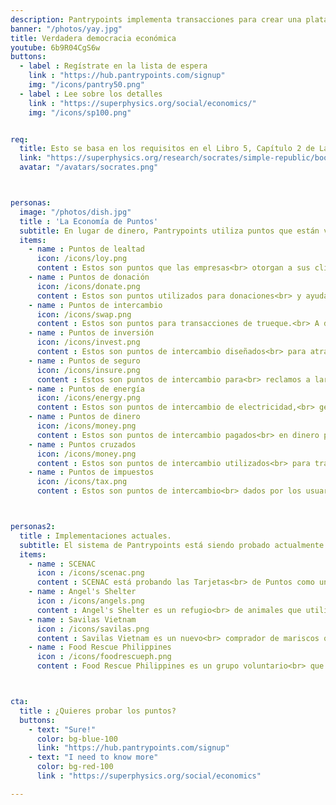 ```yaml
---
description: Pantrypoints implementa transacciones para crear una plataforma de Economía como Servicio o EaaS para establecer una Verdadera Democracia Económica.
banner: "/photos/yay.jpg"
title: Verdadera democracia económica
youtube: 6b9R04CgS6w
buttons:
  - label : Regístrate en la lista de espera
    link : "https://hub.pantrypoints.com/signup"
    img: "/icons/pantry50.png"
  - label : Lee sobre los detalles
    link : "https://superphysics.org/social/economics/"
    img: "/icons/sp100.png"


req:
  title: Esto se basa en los requisitos en el Libro 5, Capítulo 2 de La República de Platón.
  link: "https://superphysics.org/research/socrates/simple-republic/book-5/chapter-2"
  avatar: "/avatars/socrates.png"



personas:
  image: "/photos/dish.jpg"
  title : 'La Economía de Puntos'
  subtitle: En lugar de dinero, Pantrypoints utiliza puntos que están vinculados al precio minorista de los granos. Esto permitirá una más fácil fiscalización de puntos, contabilidad de puntos y análisis, al mismo tiempo que elimina la necesidad de dinero para transacciones.
  items:
    - name : Puntos de lealtad
      icon: /icons/loy.png
      content : Estos son puntos que las empresas<br> otorgan a sus clientes para incentivar compras repetidas.<br> Se utiliza para 'adiestrar' a las personas<br> en el uso de puntos.
    - name : Puntos de donación
      icon: /icons/donate.png
      content : Estos son puntos utilizados para donaciones<br> y ayuda en casos de desastre. Usamos esto<br> principalmente para incentivar la 'recuperación de alimentos'<br> y la recolección de residuos plásticos para realizar<br> una economía circular sin dinero.
    - name : Puntos de intercambio
      icon: /icons/swap.png
      content : Estos son puntos para transacciones de trueque.<br> A diferencia de los puntos de donación que no buscan<br> algo a cambio, los puntos de intercambio<br> sí lo hacen. Esta es la base de la<br> banca de puntos.
    - name : Puntos de inversión
      icon: /icons/invest.png
      content : Estos son puntos de intercambio diseñados<br> para atraer inversiones cuando falta dinero.<br> Esto requiere que los otros tipos de puntos estén<br> funcionando primero.
    - name : Puntos de seguro
      icon: /icons/insure.png
      content : Estos son puntos de intercambio para<br> reclamos a largo plazo, en la vejez.<br> Implementamos esto como seguro social en caso<br> de que el seguro basado en dinero se vuelva opresivo.
    - name : Puntos de energía
      icon: /icons/energy.png
      content : Estos son puntos de intercambio de electricidad,<br> generalmente de fuentes de biomasa. Esto incentiva la segregación<br> de residuos y es parte de la economía circular.
    - name : Puntos de dinero
      icon: /icons/money.png
      content : Estos son puntos de intercambio pagados<br> en dinero para reducir los saldos de puntos<br> de intercambio existentes.
    - name : Puntos cruzados
      icon: /icons/money.png
      content : Estos son puntos de intercambio utilizados<br> para transacciones transfronterizas. Estos están 'ponderados'<br> para evitar desequilibrios en el comercio.      
    - name : Puntos de impuestos
      icon: /icons/tax.png
      content : Estos son puntos de intercambio<br> dados por los usuarios al gobierno.



personas2:
  title : Implementaciones actuales. 
  subtitle: El sistema de Pantrypoints está siendo probado actualmente por lo siguiente
  items:
    - name : SCENAC
      icon : /icons/scenac.png
      content : SCENAC está probando las Tarjetas<br> de Puntos como un sistema de seguro<br> social sin dinero
    - name : Angel's Shelter 
      icon : /icons/angels.png
      content : Angel's Shelter es un refugio<br> de animales que utiliza Pantrypoints Build<br> para obtener donaciones sin dinero
    - name : Savilas Vietnam
      icon : /icons/savilas.png
      content : Savilas Vietnam es un nuevo<br> comprador de mariscos que probará las exportaciones<br> a través de Pantrypoints World
    - name : Food Rescue Philippines
      icon : /icons/foodrescueph.png
      content : Food Rescue Philippines es un grupo voluntario<br> que probará Pantrypoints Circle para incentivar<br> las donaciones de alimentos



cta:
  title : ¿Quieres probar los puntos?
  buttons:
    - text: "Sure!"
      color: bg-blue-100
      link: "https://hub.pantrypoints.com/signup"
    - text: "I need to know more"
      color: bg-red-100    
      link : "https://superphysics.org/social/economics"

---
```

